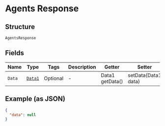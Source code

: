 
# Agents Response

## Structure

`AgentsResponse`

## Fields

| Name | Type | Tags | Description | Getter | Setter |
|  --- | --- | --- | --- | --- | --- |
| `Data` | [`Data1`](../../doc/models/data-1.md) | Optional | - | Data1 getData() | setData(Data1 data) |

## Example (as JSON)

```json
{
  "data": null
}
```


